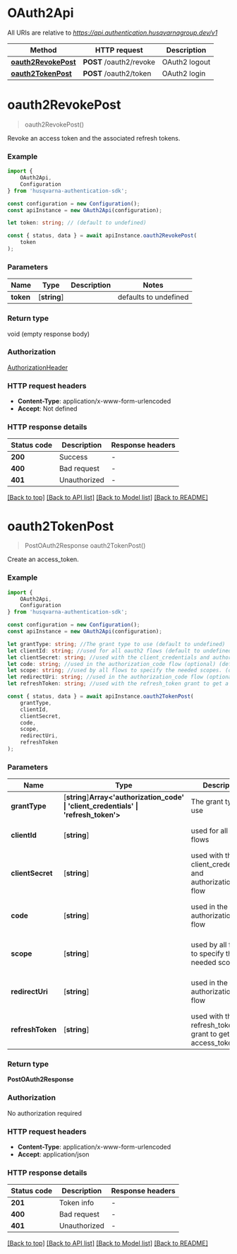 # OAuth2Api

All URIs are relative to *https://api.authentication.husqvarnagroup.dev/v1*

|Method | HTTP request | Description|
|------------- | ------------- | -------------|
|[**oauth2RevokePost**](#oauth2revokepost) | **POST** /oauth2/revoke | OAuth2 logout|
|[**oauth2TokenPost**](#oauth2tokenpost) | **POST** /oauth2/token | OAuth2 login|

# **oauth2RevokePost**
> oauth2RevokePost()

Revoke an access token and the associated refresh tokens. 

### Example

```typescript
import {
    OAuth2Api,
    Configuration
} from 'husqvarna-authentication-sdk';

const configuration = new Configuration();
const apiInstance = new OAuth2Api(configuration);

let token: string; // (default to undefined)

const { status, data } = await apiInstance.oauth2RevokePost(
    token
);
```

### Parameters

|Name | Type | Description  | Notes|
|------------- | ------------- | ------------- | -------------|
| **token** | [**string**] |  | defaults to undefined|


### Return type

void (empty response body)

### Authorization

[AuthorizationHeader](../README.md#AuthorizationHeader)

### HTTP request headers

 - **Content-Type**: application/x-www-form-urlencoded
 - **Accept**: Not defined


### HTTP response details
| Status code | Description | Response headers |
|-------------|-------------|------------------|
|**200** | Success |  -  |
|**400** | Bad request |  -  |
|**401** | Unauthorized |  -  |

[[Back to top]](#) [[Back to API list]](../README.md#documentation-for-api-endpoints) [[Back to Model list]](../README.md#documentation-for-models) [[Back to README]](../README.md)

# **oauth2TokenPost**
> PostOAuth2Response oauth2TokenPost()

Create an access_token. 

### Example

```typescript
import {
    OAuth2Api,
    Configuration
} from 'husqvarna-authentication-sdk';

const configuration = new Configuration();
const apiInstance = new OAuth2Api(configuration);

let grantType: string; //The grant type to use (default to undefined)
let clientId: string; //used for all oauth2 flows (default to undefined)
let clientSecret: string; //used with the client_credentials and authorization_code flow (optional) (default to undefined)
let code: string; //used in the authorization_code flow (optional) (default to undefined)
let scope: string; //used by all flows to specify the needed scopes. (optional) (default to undefined)
let redirectUri: string; //used in the authorization_code flow (optional) (default to undefined)
let refreshToken: string; //used with the refresh_token grant to get a new access_token (optional) (default to undefined)

const { status, data } = await apiInstance.oauth2TokenPost(
    grantType,
    clientId,
    clientSecret,
    code,
    scope,
    redirectUri,
    refreshToken
);
```

### Parameters

|Name | Type | Description  | Notes|
|------------- | ------------- | ------------- | -------------|
| **grantType** | [**string**]**Array<&#39;authorization_code&#39; &#124; &#39;client_credentials&#39; &#124; &#39;refresh_token&#39;>** | The grant type to use | defaults to undefined|
| **clientId** | [**string**] | used for all oauth2 flows | defaults to undefined|
| **clientSecret** | [**string**] | used with the client_credentials and authorization_code flow | (optional) defaults to undefined|
| **code** | [**string**] | used in the authorization_code flow | (optional) defaults to undefined|
| **scope** | [**string**] | used by all flows to specify the needed scopes. | (optional) defaults to undefined|
| **redirectUri** | [**string**] | used in the authorization_code flow | (optional) defaults to undefined|
| **refreshToken** | [**string**] | used with the refresh_token grant to get a new access_token | (optional) defaults to undefined|


### Return type

**PostOAuth2Response**

### Authorization

No authorization required

### HTTP request headers

 - **Content-Type**: application/x-www-form-urlencoded
 - **Accept**: application/json


### HTTP response details
| Status code | Description | Response headers |
|-------------|-------------|------------------|
|**201** | Token info |  -  |
|**400** | Bad request |  -  |
|**401** | Unauthorized |  -  |

[[Back to top]](#) [[Back to API list]](../README.md#documentation-for-api-endpoints) [[Back to Model list]](../README.md#documentation-for-models) [[Back to README]](../README.md)

